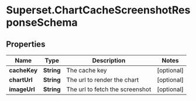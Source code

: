 # Superset.ChartCacheScreenshotResponseSchema

## Properties
Name | Type | Description | Notes
------------ | ------------- | ------------- | -------------
**cacheKey** | **String** | The cache key | [optional] 
**chartUrl** | **String** | The url to render the chart | [optional] 
**imageUrl** | **String** | The url to fetch the screenshot | [optional] 
